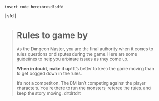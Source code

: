 `insert code here<br>sdfsdfd`

\| sfd \| 


> # Rules to game by
> As the Dungeon Master, you are the final authority when it comes to rules questions or disputes during the game.
> Here are some guidelines to help you arbitrate issues as they come up.
> 
> **When in doubt, make it up!** It’s better to keep the game moving than to get bogged down in the rules.
> 
> It’s not a competition. The DM isn’t competing against the player characters. You’re there to run the monsters, referee the rules, and keep the story moving.
> drtdrtdrt
